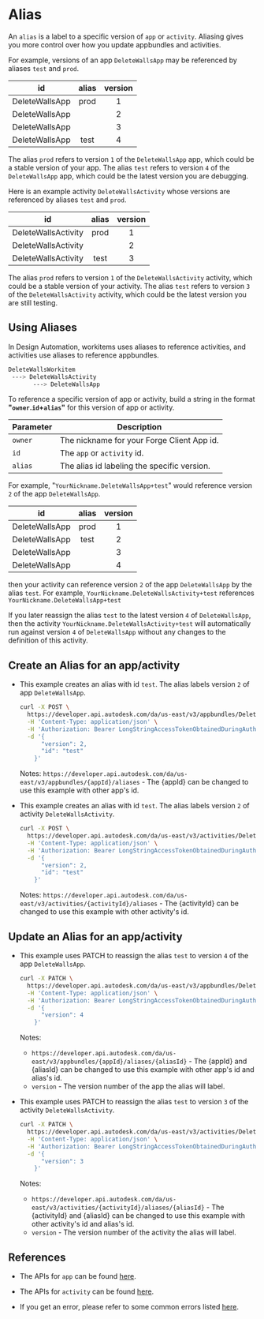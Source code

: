 # Alias

An `alias` is a label to a specific version of `app` or `activity`. Aliasing gives you more control over how you update appbundles and activities.

For example, versions of an app `DeleteWallsApp` may be referenced by aliases `test` and `prod`.

id       |    alias      | version 
------------- |:-------------:| :-----:      
DeleteWallsApp | prod | 1    
DeleteWallsApp |  | 2 
DeleteWallsApp |  | 3
DeleteWallsApp |  test  | 4

The alias `prod` refers to version `1` of the `DeleteWallsApp` app, which could be a stable version of your app.
The alias `test` refers to version `4` of the `DeleteWallsApp` app, which could be the latest version you are debugging.


Here is an example activity `DeleteWallsActivity` whose versions are referenced by aliases `test` and `prod`.

 id       |    alias      | version  
 ----- |:-----:| :------:
 DeleteWallsActivity | prod | 1   
 DeleteWallsActivity |  | 2 
 DeleteWallsActivity  |  test   |  3 
 
The alias `prod` refers to version `1` of the `DeleteWallsActivity` activity, which could be a stable version of your activity.
The alias `test` refers to version `3` of the `DeleteWallsActivity` activity, which could be the latest version you are still testing.


## Using Aliases
 
In Design Automation, workitems uses aliases to reference activities, and activities use aliases to reference appbundles. 

```sh
DeleteWallsWorkitem
 ---> DeleteWallsActivity
       ---> DeleteWallsApp
``` 

To reference a specific version of app or activity, build a string in the format **"`owner`.`id`+`alias`"** for this version of app or activity.  

Parameter | Description
--------|-----------
`owner` | The nickname for your Forge Client App id.
`id` | The `app` or `activity` id.
`alias` | The alias id labeling the specific version.

For example, "`YourNickname.DeleteWallsApp+test`" would reference version `2` of the app `DeleteWallsApp`.

id       |    alias      | version 
------------- |:-------------:| :-----:      
DeleteWallsApp | prod | 1    
DeleteWallsApp | test | 2 
DeleteWallsApp |    | 3
DeleteWallsApp |    | 4

then your activity can reference version `2` of the app `DeleteWallsApp` by the alias `test`.
For example, `YourNickname.DeleteWallsActivity+test` references `YourNickname.DeleteWallsApp+test`

If you later reassign the alias `test` to the latest version `4` of `DeleteWallsApp`, then the activity `YourNickname.DeleteWallsActivity+test` will automatically run against version `4` of `DeleteWallsApp` without any changes to the definition of this activity.


## Create an Alias for an app/activity

* This example creates an alias with id `test`. The alias labels version `2` of app `DeleteWallsApp`.

  ```sh
  curl -X POST \ 
    https://developer.api.autodesk.com/da/us-east/v3/appbundles/DeleteWallsApp/aliases \
    -H 'Content-Type: application/json' \
    -H 'Authorization: Bearer LongStringAccessTokenObtainedDuringAuthenthication' \
    -d '{
        "version": 2,
        "id": "test"
      }'
  ```
  Notes: `https://developer.api.autodesk.com/da/us-east/v3/appbundles/{appId}/aliases` - The {appId} can be changed to use this example with other app's id. 

* This example creates an alias with id `test`. The alias labels version `2` of activity `DeleteWallsActivity`.

  ```sh
  curl -X POST \ 
    https://developer.api.autodesk.com/da/us-east/v3/activities/DeleteWallsActivity/aliases \
    -H 'Content-Type: application/json' \
    -H 'Authorization: Bearer LongStringAccessTokenObtainedDuringAuthenthication' \
    -d '{
        "version": 2,
        "id": "test"
      }'
  ```
  Notes: `https://developer.api.autodesk.com/da/us-east/v3/activities/{activityId}/aliases` - The {activityId} can be changed to use this example with other activity's id. 
    

## Update an Alias for an app/activity

* This example uses PATCH to reassign the alias `test` to version `4` of the app `DeleteWallsApp`.

  ```sh
  curl -X PATCH \
    https://developer.api.autodesk.com/da/us-east/v3/appbundles/DeleteWallsApp/aliases/test \
    -H 'Content-Type: application/json' \
    -H 'Authorization: Bearer LongStringAccessTokenObtainedDuringAuthenthication' \
    -d '{
        "version": 4
      }'
  ```

  Notes:
  * `https://developer.api.autodesk.com/da/us-east/v3/appbundles/{appId}/aliases/{aliasId}` - The {appId} and {aliasId} can be changed to use this example with other app's id and alias's id.
  * `version` - The version number of the app the alias will label.


* This example uses PATCH to reassign the alias `test` to version `3` of the activity `DeleteWallsActivity`.

  ```sh
  curl -X PATCH \
    https://developer.api.autodesk.com/da/us-east/v3/activities/DeleteWallsActivity/aliases/test \
    -H 'Content-Type: application/json' \
    -H 'Authorization: Bearer LongStringAccessTokenObtainedDuringAuthenthication' \
    -d '{
        "version": 3
      }'
  ```

  Notes:
  * `https://developer.api.autodesk.com/da/us-east/v3/activities/{activityId}/aliases/{aliasId}` - The {activityId} and {aliasId} can be changed to use this example with other activity's id and alias's id. 
  * `version` - The version number of the activity the alias will label.


## References

* The APIs for `app` can be found [here](http://v3doc.s3-website-us-west-2.amazonaws.com/#/AppsApi).
 
* The APIs for `activity` can be found [here](http://v3doc.s3-website-us-west-2.amazonaws.com/#/ActivitiesApi).

* If you get an error, please refer to some common errors listed [here](ForgeErrors.md).
